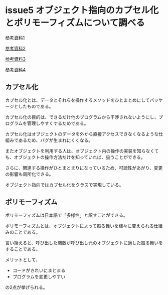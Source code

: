 # issue5 オブジェクト指向のカプセル化とポリモーフィズムについて調べる

[参考資料1](https://www.sejuku.net/blog/10188#:~:text=%E3%81%AB%E3%81%97%E3%81%A6%E3%81%8F%E3%81%A0%E3%81%95%E3%81%84%E3%80%82-,%E3%82%AB%E3%83%97%E3%82%BB%E3%83%AB%E5%8C%96%E3%81%A8%E3%81%AF,%E3%82%88%E3%81%86%E3%81%AB%E3%81%99%E3%82%8B%E4%BB%95%E7%B5%84%E3%81%BF%E3%81%A7%E3%81%99%E3%80%82)

[参考資料2](https://jpazamu.com/object-polymorphism/)

[参考資料3](https://it-kyujin.jp/article/detail/1809/)

[参考資料4](https://qiita.com/tutinoco/items/6952b01e5fc38914ec4e)

## カプセル化

カプセル化とは、データとそれらを操作するメソッドをひとまとめにしてパッケージとしたものである。

カプセル化の目的は、できるだけ他のプログラムから干渉されないようにし、プログラムを管理しやすくするためである。

カプセル化はオブジェクトのデータを外から直接アクセスできなくなるような仕組みであるため、バグが生まれにくくなる。

またオブジェクトを利用する人は、オブジェクト内の操作の実装を知らなくても、オブジェクトの操作方法だけを知っていれば、扱うことができる。

さらに、関連する操作がひとまとまりになっているため、可読性があがり、変更の影響も局所化できる。

オブジェクト指向ではカプセル化をクラスで実現している。

## ポリモーフィズム

ポリモーフィズムは日本語で「多様性」と訳すことができる。

ポリモーフィズムとは、オブジェクトによって振る舞いを様々に変えられる仕組みのことである。

言い換えると、呼び出した関数が呼び出し元のオブジェクトに適した振る舞いをすることである。

メリットとして、

- コードがきれいにまとまる
- プログラムを変更しやすい

の2点が挙げられる。